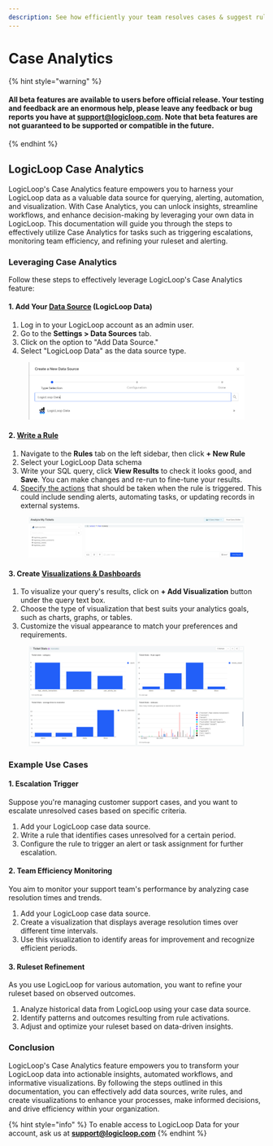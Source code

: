 ```yaml
---
description: See how efficiently your team resolves cases & suggest rule improvements
---
```


# Case Analytics

{% hint style="warning" %}
#### All beta features are available to users before official release. Your testing and feedback are an enormous help, please leave any feedback or bug reports you have at support@logicloop.com. Note that beta features are not guaranteed to be supported or compatible in the future.
{% endhint %}

## LogicLoop Case Analytics

LogicLoop's Case Analytics feature empowers you to harness your LogicLoop data as a valuable data source for querying, alerting, automation, and visualization. With Case Analytics, you can unlock insights, streamline workflows, and enhance decision-making by leveraging your own data in LogicLoop. This documentation will guide you through the steps to effectively utilize Case Analytics for tasks such as triggering escalations, monitoring team efficiency, and refining your ruleset and alerting.

### Leveraging Case Analytics

Follow these steps to effectively leverage LogicLoop's Case Analytics feature:

#### 1. Add Your [Data Source](../data-sources/data-sources/) (LogicLoop Data)

1. Log in to your LogicLoop account as an admin user.
2. Go to the **Settings > Data Sources** tab.&#x20;
3. Click on the option to "Add Data Source."
4. Select "LogicLoop Data" as the data source type.

<figure><img src="../.gitbook/assets/Screenshot 2023-08-14 at 4.35.55 PM.png" alt=""><figcaption></figcaption></figure>

#### 2. [Write a Rule](../queries/rules/)

1. Navigate to the **Rules** tab on the left sidebar, then click **+ New Rule**
2. Select your LogicLoop Data schema&#x20;
3. Write your SQL query, click **View Results** to check it looks good, and **Save**. You can make changes and re-run to fine-tune your results.
4. [Specify the actions](../actions/actions.md) that should be taken when the rule is triggered. This could include sending alerts, automating tasks, or updating records in external systems.

<figure><img src="../.gitbook/assets/Screenshot 2023-08-14 at 4.39.32 PM.png" alt=""><figcaption></figcaption></figure>

#### 3. Create [Visualizations & Dashboards](../queries/visualizations-and-dashboards/)

1. To visualize your query's results, click on **+ Add Visualization** button under the query text box.&#x20;
2. Choose the type of visualization that best suits your analytics goals, such as charts, graphs, or tables.
3. Customize the visual appearance to match your preferences and requirements.

<figure><img src="../.gitbook/assets/Screenshot 2023-08-14 at 4.43.42 PM.png" alt=""><figcaption></figcaption></figure>

### Example Use Cases

#### 1. Escalation Trigger

Suppose you're managing customer support cases, and you want to escalate unresolved cases based on specific criteria.

1. Add your LogicLoop case data source.
2. Write a rule that identifies cases unresolved for a certain period.
3. Configure the rule to trigger an alert or task assignment for further escalation.

#### 2. Team Efficiency Monitoring

You aim to monitor your support team's performance by analyzing case resolution times and trends.

1. Add your LogicLoop case data source.
2. Create a visualization that displays average resolution times over different time intervals.
3. Use this visualization to identify areas for improvement and recognize efficient periods.

#### 3. Ruleset Refinement

As you use LogicLoop for various automation, you want to refine your ruleset based on observed outcomes.

1. Analyze historical data from LogicLoop using your case data source.
2. Identify patterns and outcomes resulting from rule activations.
3. Adjust and optimize your ruleset based on data-driven insights.

### Conclusion

LogicLoop's Case Analytics feature empowers you to transform your LogicLoop data into actionable insights, automated workflows, and informative visualizations. By following the steps outlined in this documentation, you can effectively add data sources, write rules, and create visualizations to enhance your processes, make informed decisions, and drive efficiency within your organization.

{% hint style="info" %}
To enable access to LogicLoop Data for your account, ask us at **support@logicloop.com**
{% endhint %}

